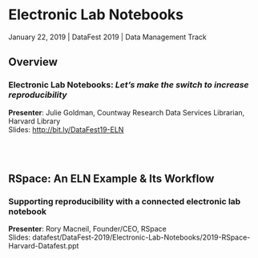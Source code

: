 # Electronic Lab Notebooks

January 22, 2019 | DataFest 2019 | Data Management Track

## Overview
### Electronic Lab Notebooks: <I>Let’s make the switch to increase reproducibility</I>
<b>Presenter</b>: Julie Goldman, Countway Research Data Services Librarian, Harvard Library
<br>Slides: http://bit.ly/DataFest19-ELN

<br><br>

## RSpace: An ELN Example & Its Workflow
### Supporting reproducibility with a connected electronic lab notebook
<b>Presenter</b>: Rory Macneil, Founder/CEO, RSpace
<br>Slides: datafest/DataFest-2019/Electronic-Lab-Notebooks/2019-RSpace-Harvard-Datafest.ppt
